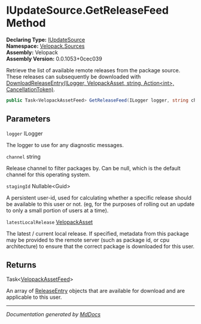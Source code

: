 ﻿<!--  
  <auto-generated>   
    The contents of this file were generated by a tool.  
    Changes to this file may be list if the file is regenerated  
  </auto-generated>   
-->

# IUpdateSource.GetReleaseFeed Method

**Declaring Type:** [IUpdateSource](../index.md)  
**Namespace:** [Velopack.Sources](../../index.md)  
**Assembly:** Velopack  
**Assembly Version:** 0.0.1053+0cec039

Retrieve the list of available remote releases from the package source. These releases can subsequently be downloaded with [DownloadReleaseEntry(ILogger, VelopackAsset, string, Action\<int\>, CancellationToken)](DownloadReleaseEntry.md).

```csharp
public Task<VelopackAssetFeed> GetReleaseFeed(ILogger logger, string channel, Guid? stagingId = null, VelopackAsset latestLocalRelease = null);
```

## Parameters

`logger`  ILogger

The logger to use for any diagnostic messages.

`channel`  string

Release channel to filter packages by. Can be null, which is the              default channel for this operating system.

`stagingId`  Nullable\<Guid\>

A persistent user\-id, used for calculating whether a specific             release should be available to this user or not. (eg, for the purposes of rolling out             an update to only a small portion of users at a time).

`latestLocalRelease`  [VelopackAsset](../../../VelopackAsset/index.md)

The latest \/ current local release. If specified,             metadata from this package may be provided to the remote server (such as package id,             or cpu architecture) to ensure that the correct package is downloaded for this user.

## Returns

Task\<[VelopackAssetFeed](../../../VelopackAssetFeed/index.md)\>

An array of [ReleaseEntry](../../../ReleaseEntry/index.md) objects that are available for download             and are applicable to this user.

___

*Documentation generated by [MdDocs](https://github.com/ap0llo/mddocs)*

